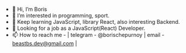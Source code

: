 - 👋 Hi, I’m Boris 
- 👀 I’m interested in programming, sport.
- 🌱 Keep learning JavaScript, library React, also interesting Backend.
- 🔎 Looking for a job as a JavaScript(React) Developer.
- 📫 How to reach me - | telegram - @borischepurnoy | email - beastbs.dev@gmail.com |
